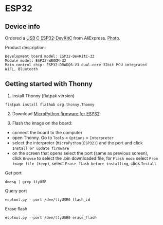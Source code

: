 # ESP32

## Device info
Ordered a [USB C ESP32-DevKitC](https://www.aliexpress.com/item/1005004268911484.html) from AliExpress. [Photo](https://ae01.alicdn.com/kf/Sbe50b314ac8c40f3ae04073a03299fb4S/ESP32-Development-Board-TYPE-C-USB-CH340C-WiFi-Bluetooth-Ultra-Low-Power-Dual-Core-ESP32-DevKitC.jpg_Q90.jpg_.webp).  

Product description:
```
Development board model: ESP32-DevKitC-32
Module model: ESP32-WROOM-32
Main control chip: ESP32-D0WDQ6-V3 dual-core 32bit MCU integrated WiFi, Bluetooth
```

## Getting started with Thonny
1) Install Thonny (flatpak version)
```
flatpak install flathub org.thonny.Thonny
```

2) Download [MicroPython firmware for ESP32](https://micropython.org/download/esp32/).  

3) Flash the image on the board:
- connect the board to the computer
- open Thonny. Go to `Tools` > `Options` > `Interpreter`
- select the interpreter (`MicroPython(ESP32)`) and the port and click `Install or update firmware`
- on the screen that opens select the port (same as previous screen), click `Browse` to select the .bin downloaded file, for `Flash mode` select `From image file (keep)`, select `Erase flash before installing`, click `Install`

Get port
```
dmesg | grep ttyUSB
```

Query port
```
esptool.py --port /dev/ttyUSB0 flash_id
```

Erase flash
```
esptool.py --port /dev/ttyUSB0 erase_flash
```
